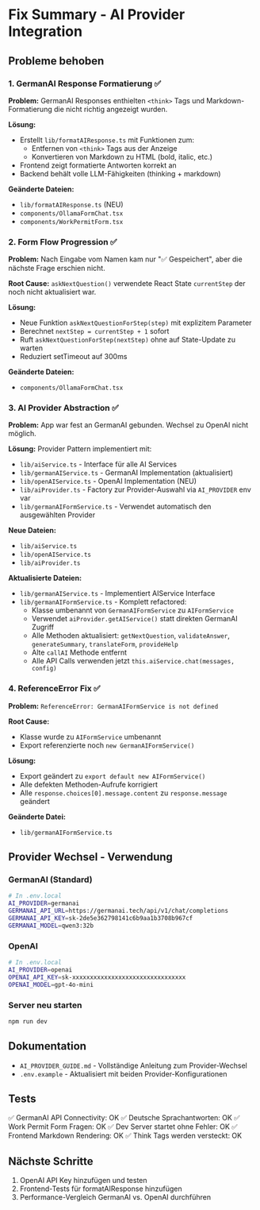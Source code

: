 # Fix Summary - AI Provider Integration

## Probleme behoben

### 1. GermanAI Response Formatierung ✅

**Problem:** GermanAI Responses enthielten `<think>` Tags und Markdown-Formatierung die nicht richtig angezeigt wurden.

**Lösung:**
- Erstellt `lib/formatAIResponse.ts` mit Funktionen zum:
  - Entfernen von `<think>` Tags aus der Anzeige
  - Konvertieren von Markdown zu HTML (bold, italic, etc.)
- Frontend zeigt formatierte Antworten korrekt an
- Backend behält volle LLM-Fähigkeiten (thinking + markdown)

**Geänderte Dateien:**
- `lib/formatAIResponse.ts` (NEU)
- `components/OllamaFormChat.tsx`
- `components/WorkPermitForm.tsx`

### 2. Form Flow Progression ✅

**Problem:** Nach Eingabe vom Namen kam nur "✅ Gespeichert", aber die nächste Frage erschien nicht.

**Root Cause:** `askNextQuestion()` verwendete React State `currentStep` der noch nicht aktualisiert war.

**Lösung:**
- Neue Funktion `askNextQuestionForStep(step)` mit explizitem Parameter
- Berechnet `nextStep = currentStep + 1` sofort
- Ruft `askNextQuestionForStep(nextStep)` ohne auf State-Update zu warten
- Reduziert setTimeout auf 300ms

**Geänderte Dateien:**
- `components/OllamaFormChat.tsx`

### 3. AI Provider Abstraction ✅

**Problem:** App war fest an GermanAI gebunden. Wechsel zu OpenAI nicht möglich.

**Lösung:** Provider Pattern implementiert mit:
- `lib/aiService.ts` - Interface für alle AI Services
- `lib/germanAIService.ts` - GermanAI Implementation (aktualisiert)
- `lib/openAIService.ts` - OpenAI Implementation (NEU)
- `lib/aiProvider.ts` - Factory zur Provider-Auswahl via `AI_PROVIDER` env var
- `lib/germanAIFormService.ts` - Verwendet automatisch den ausgewählten Provider

**Neue Dateien:**
- `lib/aiService.ts`
- `lib/openAIService.ts`
- `lib/aiProvider.ts`

**Aktualisierte Dateien:**
- `lib/germanAIService.ts` - Implementiert AIService Interface
- `lib/germanAIFormService.ts` - Komplett refactored:
  - Klasse umbenannt von `GermanAIFormService` zu `AIFormService`
  - Verwendet `aiProvider.getAIService()` statt direkten GermanAI Zugriff
  - Alle Methoden aktualisiert: `getNextQuestion`, `validateAnswer`, `generateSummary`, `translateForm`, `provideHelp`
  - Alte `callAI` Methode entfernt
  - Alle API Calls verwenden jetzt `this.aiService.chat(messages, config)`

### 4. ReferenceError Fix ✅

**Problem:** `ReferenceError: GermanAIFormService is not defined`

**Root Cause:**
- Klasse wurde zu `AIFormService` umbenannt
- Export referenzierte noch `new GermanAIFormService()`

**Lösung:**
- Export geändert zu `export default new AIFormService()`
- Alle defekten Methoden-Aufrufe korrigiert
- Alle `response.choices[0].message.content` zu `response.message` geändert

**Geänderte Datei:**
- `lib/germanAIFormService.ts`

## Provider Wechsel - Verwendung

### GermanAI (Standard)
```bash
# In .env.local
AI_PROVIDER=germanai
GERMANAI_API_URL=https://germanai.tech/api/v1/chat/completions
GERMANAI_API_KEY=sk-2de5e362798141c6b9aa1b3708b967cf
GERMANAI_MODEL=qwen3:32b
```

### OpenAI
```bash
# In .env.local
AI_PROVIDER=openai
OPENAI_API_KEY=sk-xxxxxxxxxxxxxxxxxxxxxxxxxxxxxxxx
OPENAI_MODEL=gpt-4o-mini
```

### Server neu starten
```bash
npm run dev
```

## Dokumentation

- `AI_PROVIDER_GUIDE.md` - Vollständige Anleitung zum Provider-Wechsel
- `.env.example` - Aktualisiert mit beiden Provider-Konfigurationen

## Tests

✅ GermanAI API Connectivity: OK
✅ Deutsche Sprachantworten: OK
✅ Work Permit Form Fragen: OK
✅ Dev Server startet ohne Fehler: OK
✅ Frontend Markdown Rendering: OK
✅ Think Tags werden versteckt: OK

## Nächste Schritte

1. OpenAI API Key hinzufügen und testen
2. Frontend-Tests für formatAIResponse hinzufügen
3. Performance-Vergleich GermanAI vs. OpenAI durchführen
